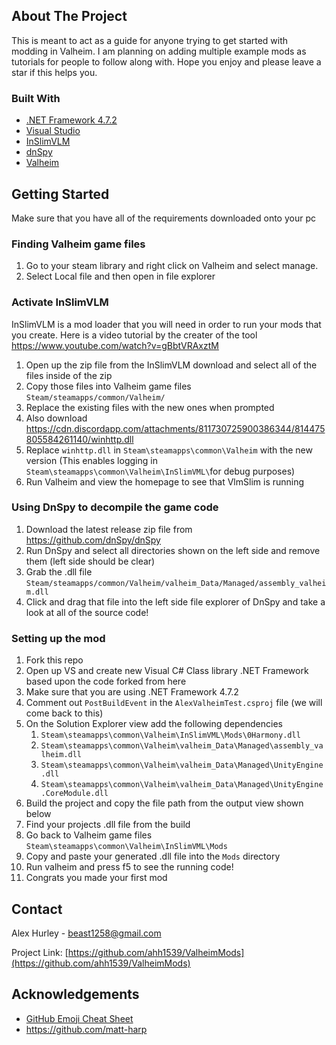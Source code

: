 <!-- ABOUT THE PROJECT -->
## About The Project

This is meant to act as a guide for anyone trying to get started with modding in Valheim. I am planning on adding multiple example mods as tutorials for people to follow along with. Hope you enjoy and please leave a star if this helps you.

### Built With

* [.NET Framework 4.7.2](https://dotnet.microsoft.com/download/dotnet-framework/net472)
* [Visual Studio](https://visualstudio.microsoft.com/vs/older-downloads/)
* [InSlimVLM](https://www.nexusmods.com/valheim/mods/21?tab=description)
* [dnSpy](https://github.com/dnSpy/dnSpy)
* [Valheim](https://store.steampowered.com/app/892970/Valheim/)


<!-- GETTING STARTED -->
## Getting Started

Make sure that you have all of the requirements downloaded onto your pc

### Finding Valheim game files

1) Go to your steam library and right click on Valheim and select manage.
2) Select Local file and then open in file explorer

### Activate InSlimVLM
InSlimVLM is a mod loader that you will need in order to run your mods that you create. Here is a video tutorial by the creater of the tool https://www.youtube.com/watch?v=gBbtVRAxztM
1) Open up the zip file from the InSlimVLM download and select all of the files inside of the zip
2) Copy those files into Valheim game files ```Steam/steamapps/common/Valheim/```
3) Replace the existing files with the new ones when prompted
4) Also download https://cdn.discordapp.com/attachments/811730725900386344/814475805584261140/winhttp.dll
5) Replace ```winhttp.dll``` in ```Steam\steamapps\common\Valheim``` with the new version (This enables logging in ```Steam\steamapps\common\Valheim\InSlimVML\```for debug purposes)
6) Run Valheim and view the homepage to see that VlmSlim is running

### Using DnSpy to decompile the game code
1) Download the latest release zip file from https://github.com/dnSpy/dnSpy
2) Run DnSpy and select all directories shown on the left side and remove them (left side should be clear)
3) Grab the .dll file ```Steam/steamapps/common/Valheim/valheim_Data/Managed/assembly_valheim.dll```
4) Click and drag that file into the left side file explorer of DnSpy and take a look at all of the source code!

### Setting up the mod
1) Fork this repo
2) Open up VS and create new Visual C# Class library .NET Framework based upon the code forked from here
3) Make sure that you are using .NET Framework 4.7.2
4) Comment out ```PostBuildEvent``` in the ```AlexValheimTest.csproj``` file (we will come back to this)
5) On the Solution Explorer view add the following dependencies
    1) ```Steam\steamapps\common\Valheim\InSlimVML\Mods\0Harmony.dll```
    2) ```Steam\steamapps\common\Valheim\valheim_Data\Managed\assembly_valheim.dll```
    3) ```Steam\steamapps\common\Valheim\valheim_Data\Managed\UnityEngine.dll```
	4) ```Steam\steamapps\common\Valheim\valheim_Data\Managed\UnityEngine.CoreModule.dll```
6) Build the project and copy the file path from the output view shown below
7) Find your projects .dll file from the build
8) Go back to Valheim game files ```Steam\steamapps\common\Valheim\InSlimVML\Mods```
9) Copy and paste your generated .dll file into the ```Mods``` directory
10) Run valheim and press f5 to see the running code!
11) Congrats you made your first mod


<!-- CONTACT -->
## Contact

Alex Hurley - beast1258@gmail.com

Project Link: [https://github.com/ahh1539/ValheimMods](https://github.com/ahh1539/ValheimMods)


<!-- ACKNOWLEDGEMENTS -->
## Acknowledgements
* [GitHub Emoji Cheat Sheet](https://www.webpagefx.com/tools/emoji-cheat-sheet)
* https://github.com/matt-harp
